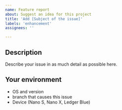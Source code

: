 ```yaml
---
name: Feature report
about: Suggest an idea for this project 
title: 'Add [Subject of the issue]'
labels: 'enhancement'
assignees: ''

---
```


## Description

Describe your issue in as much detail as possible here.

## Your environment

* OS and version
* branch that causes this issue
* Device (Nano S, Nano X, Ledger Blue)